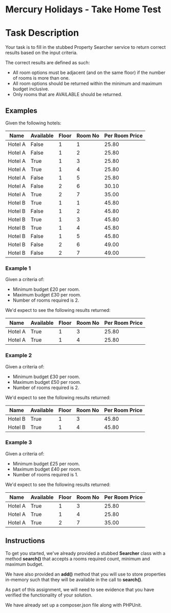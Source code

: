 # Mercury Holidays - Take Home Test

# Task Description
Your task is to fill in the stubbed Property Searcher service to return correct results based on the input criteria.

The correct results are defined as such:

- All room options must be adjacent (and on the same floor) if the number of rooms is more than one.
- All room options should be returned within the minimum and maximum budget inclusive.
- Only rooms that are AVAILABLE should be returned.

## Examples

Given the following hotels:

| Name    | Available | Floor | Room No | Per Room Price |
|---------|-----------|-------|---------|----------------|
| Hotel A | False     | 1     | 1       | 25.80          |
| Hotel A | False     | 1     | 2       | 25.80          |
| Hotel A | True      | 1     | 3       | 25.80          |
| Hotel A | True      | 1     | 4       | 25.80          |
| Hotel A | False     | 1     | 5       | 25.80          |
| Hotel A | False     | 2     | 6       | 30.10          |
| Hotel A | True      | 2     | 7       | 35.00          |
| Hotel B | True      | 1     | 1       | 45.80          |
| Hotel B | False     | 1     | 2       | 45.80          |
| Hotel B | True      | 1     | 3       | 45.80          |
| Hotel B | True      | 1     | 4       | 45.80          |
| Hotel B | False     | 1     | 5       | 45.80          |
| Hotel B | False     | 2     | 6       | 49.00          |
| Hotel B | False     | 2     | 7       | 49.00          |

### Example 1
Given a criteria of:

- Minimum budget £20 per room.
- Maximum budget £30 per room.
- Number of rooms required is 2.

We'd expect to see the following results returned:

| Name    | Available | Floor | Room No | Per Room Price |
|---------|-----------|-------|---------|----------------|
| Hotel A | True      | 1     | 3       | 25.80          |
| Hotel A | True      | 1     | 4       | 25.80          |

### Example 2
Given a criteria of:

- Minimum budget £30 per room.
- Maximum budget £50 per room.
- Number of rooms required is 2.

We'd expect to see the following results returned:

| Name    | Available | Floor | Room No | Per Room Price |
|---------|-----------|-------|---------|----------------|
| Hotel B | True      | 1     | 3       | 45.80          |
| Hotel B | True      | 1     | 4       | 45.80          |

### Example 3
Given a criteria of:

- Minimum budget £25 per room.
- Maximum budget £40 per room.
- Number of rooms required is 1.

We'd expect to see the following results returned:

| Name    | Available | Floor | Room No | Per Room Price |
|---------|-----------|-------|---------|----------------|
| Hotel A | True      | 1     | 3       | 25.80          |
| Hotel A | True      | 1     | 4       | 25.80          |
| Hotel A | True      | 2     | 7       | 35.00          |

## Instructions
To get you started, we've already provided a stubbed **Searcher** class with a method **search()** that accepts a rooms required count, minimum and maximum budget. 

We have also provided an **add()** method that you will use to store properties in-memory such that they will be available in the call to **search()**.

As part of this assignment, we will need to see evidence that you have verified the
functionality of your solution.

We have already set up a composer.json file along with PHPUnit.